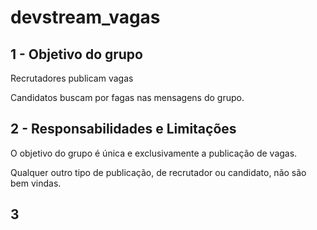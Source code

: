 # devstream_vagas

## 1 - Objetivo do grupo

Recrutadores publicam vagas

Candidatos buscam por fagas nas mensagens do grupo.

## 2 - Responsabilidades e Limitações

O objetivo do grupo é única e exclusivamente a publicação de vagas.

Qualquer outro tipo de publicação, de recrutador ou candidato, não são bem vindas.

## 3
